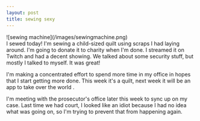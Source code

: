 ```yaml
---
layout: post
title: sewing sexy
---
```

<div style="width=50%">
![sewing machine](/images/sewingmachine.png)
</div>
I sewed today! I'm sewing a child-sized quilt using scraps I had laying around. I'm going to donate it to charity when I'm done. I streamed it on Twitch and had a decent showing. We talked about some security stuff, but mostly I talked to myself. It was great! 

I'm making a concentrated effort to spend more time in my office in hopes that I start getting more done. This week it's a quilt, next week it will be an app to take over the world .

I'm meeting with the prosecutor's office later this week to sync up on my case. Last time we had court, I looked like an idiot because I had no idea what was going on, so I'm trying to prevent that from happening again. 